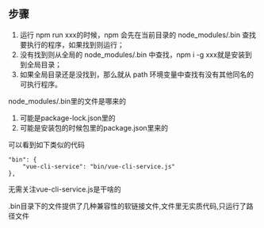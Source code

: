 ## 步骤
1. 运行 npm run xxx的时候，npm 会先在当前目录的 node_modules/.bin 查找要执行的程序，如果找到则运行；
2. 没有找到则从全局的 node_modules/.bin 中查找，npm i -g xxx就是安装到到全局目录；
3. 如果全局目录还是没找到，那么就从 path 环境变量中查找有没有其他同名的可执行程序。

node_modules/.bin里的文件是哪来的
1. 可能是package-lock.json里的
2. 可能是安装包的时候包里的package.json里来的

可以看到如下类似的代码

    "bin": {
        "vue-cli-service": "bin/vue-cli-service.js"
    },

无需关注vue-cli-service.js是干啥的

.bin目录下的文件提供了几种兼容性的软链接文件,文件里无实质代码,只运行了路径文件
